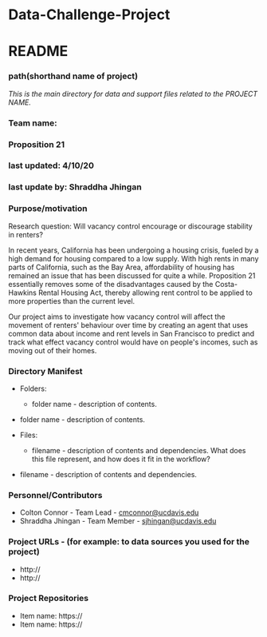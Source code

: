 # Data-Challenge-Project

# README
### path(shorthand name of project)

*This is the main directory for data and support files related to the PROJECT NAME.*

### Team name:
### Proposition 21
### last updated: 4/10/20
### last update by: Shraddha Jhingan


### Purpose/motivation
Research question: Will vacancy control encourage or discourage stability in renters? 

In recent years, California has been undergoing a housing crisis, fueled by a high demand for housing compared to a low supply. With high rents in many parts of California, such as the Bay Area, affordability of housing has remained an issue that has been discussed for quite a while. Proposition 21 essentially removes some of the disadvantages caused by the Costa-Hawkins Rental Housing Act, thereby allowing rent control to be applied to more properties than the current level.

Our project aims to investigate how vacancy control will affect the movement of renters' behaviour over time by creating an agent that uses common data about income and rent levels in San Francisco to predict and track what effect vacancy control would have on people's incomes, such as moving out of their homes. 



### Directory Manifest

*  Folders:
	* folder name - description of contents.
* folder name - description of contents.

* Files:
	*  filename - description of contents and dependencies. What does     this file represent, and how does it fit in the workflow?
*  filename - description of contents and dependencies.

### Personnel/Contributors

* Colton Connor - Team Lead - cmconnor@ucdavis.edu
* Shraddha Jhingan - Team Member - sjhingan@ucdavis.edu


### Project URLs - (for example: to data sources you used for the project)

* http://
* http://

### Project Repositories

* Item name: https://
* Item name: https://
